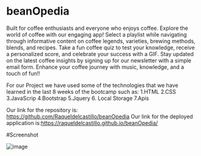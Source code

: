 
# beanOpedia
Built for coffee enthusiasts and everyone who enjoys coffee.
Explore the world of coffee with our engaging app! Select a playlist while navigating through informative content on coffee legends, varieties, brewing methods, blends, and recipes. Take a fun coffee quiz to test your knowledge, receive a personalized score, and celebrate your success with a GIF. Stay updated on the latest coffee insights by signing up for our newsletter with a simple email form. Enhance your coffee journey with music, knowledge, and a touch of fun!!

For our Project we have used some of the technologies that we have learned in the last 8 weeks of the bootcamp such as:
1.HTML
2.CSS
3.JavaScrip
4.Bootstrap
5.Jquery
6. Local Storage
7.Apis


Our link for the repository is:  https://github.com/Raqueldelcastillo/beanOpedia
Our link for the deployed application is:https://raqueldelcastillo.github.io/beanOpedia/

#Screenshot

![image](https://github.com/SalxIeva/prework-study-guide/assets/133906072/2a20582a-5248-4f1c-b2c4-f31e1794c749)

